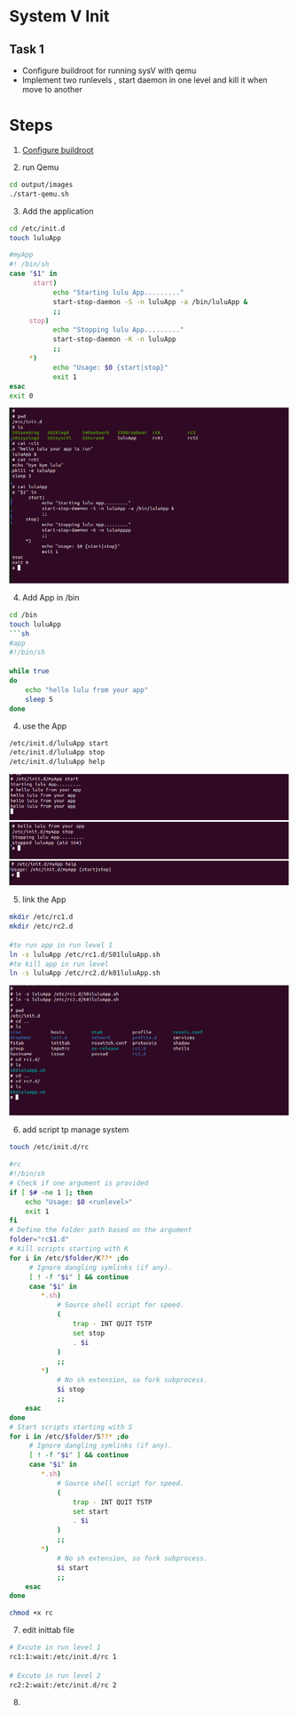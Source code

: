 # System V Init
## Task 1 
- Configure buildroot for running sysV with qemu
- ⁠Implement two runlevels , start daemon in one level and kill it when move to another

# Steps 
1. [Configure buildroot](https://github.com/luluehab/Embedded-Linux-New/tree/main/Embedded%20Linux/BuildRoot)

2. run Qemu 
```sh 
cd output/images
./start-qemu.sh 
```

3. Add the application 
```sh
cd /etc/init.d
touch luluApp
```
```sh 
#myApp
#! /bin/sh
case "$1" in
      start)
           echo "Starting lulu App........."
           start-stop-daemon -S -n luluApp -a /bin/luluApp &
           ;;
     stop)
           echo "Stopping lulu App........."
           start-stop-daemon -K -n luluApp
           ;;
     *)
           echo "Usage: $0 {start|stop}"
           exit 1
esac
exit 0

```
![alt text](image.png)


4. Add App in /bin 

```sh 
cd /bin
touch luluApp
```sh 
#app
#!/bin/sh

while true 
do 
	echo "hello lulu from your app"
	sleep 5
done
```
4. use the App

```sh 
/etc/init.d/luluApp start
/etc/init.d/luluApp stop
/etc/init.d/luluApp help
```
![alt text](image-1.png)
![alt text](image-2.png)
![alt text](image-3.png)


5. link the App 

```sh
mkdir /etc/rc1.d  
mkdir /etc/rc2.d

#to run app in run level 1
ln -s luluApp /etc/rc1.d/S01luluApp.sh
#to kill app in run level
ln -s luluApp /etc/rc2.d/k01luluApp.sh

```
![alt text](image-4.png)


6. add script tp manage system 
```sh 
touch /etc/init.d/rc
```
```sh
#rc
#!/bin/sh
# Check if one argument is provided
if [ $# -ne 1 ]; then
    echo "Usage: $0 <runlevel>"
    exit 1
fi
# Define the folder path based on the argument
folder="rc$1.d"
# Kill scripts starting with K
for i in /etc/$folder/K??* ;do
     # Ignore dangling symlinks (if any).
     [ ! -f "$i" ] && continue
     case "$i" in
        *.sh)
            # Source shell script for speed.
            (
                trap - INT QUIT TSTP
                set stop
                . $i
            )
            ;;
        *)
            # No sh extension, so fork subprocess.
            $i stop
            ;;
    esac
done
# Start scripts starting with S
for i in /etc/$folder/S??* ;do
     # Ignore dangling symlinks (if any).
     [ ! -f "$i" ] && continue
     case "$i" in
        *.sh)
            # Source shell script for speed.
            (
                trap - INT QUIT TSTP
                set start
                . $i
            )
            ;;
        *)
            # No sh extension, so fork subprocess.
            $i start
            ;;
    esac
done
```
```sh
chmod +x rc
```


7. edit inittab file 
```sh 
# Excute in run level 1
rc1:1:wait:/etc/init.d/rc 1

# Excute in run level 2
rc2:2:wait:/etc/init.d/rc 2
```
8. 